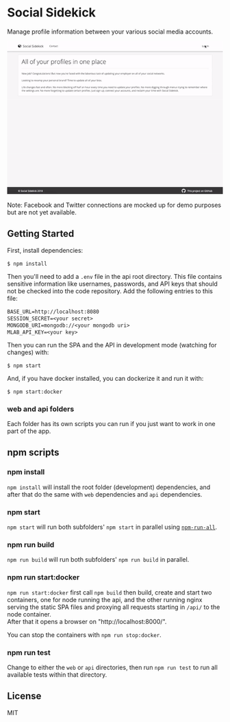 # Social Sidekick
Manage profile information between your various social media accounts.

![Connecting to GitHub demo](/screenshots/demo.gif "Connecting to GitHub")

Note: Facebook and Twitter connections are mocked up for demo purposes but are not yet available.

## Getting Started

First, install dependencies:
```
$ npm install
```

Then you'll need to add a `.env` file in the api root directory. This file contains sensitive information like usernames, passwords, and API keys that should not be checked into the code repository. Add the following entries to this file:

```
BASE_URL=http://localhost:8080
SESSION_SECRET=<your secret>
MONGODB_URI=mongodb://<your mongodb uri>
MLAB_API_KEY=<your key>
```

Then you can run the SPA and the API in development mode (watching for changes) with:
```
$ npm start
```

And, if you have docker installed, you can dockerize it and run it with:
```
$ npm start:docker
```

### web and api folders

Each folder has its own scripts you can run if you just want to work in one part of the app.

## npm scripts

### npm install
`npm install` will install the root folder (development) dependencies, and after that do the same with `web` dependencies and `api` dependencies.

### npm start
`npm start` will run both subfolders' `npm start` in parallel using [`npm-run-all`](https://github.com/mysticatea/npm-run-all).

### npm run build
`npm run build` will run both subfolders' `npm run build` in parallel.

### npm run start:docker
`npm run start:docker` first call `npm build` then build, create and start two containers, one for node running the api, and the other running nginx serving the static SPA files and proxying all requests starting in `/api/` to the node container.  
After that it opens a browser on "http://localhost:8000/".

You can stop the containers with `npm run stop:docker`.

### npm run test
Change to either the `web` or `api` directories, then run `npm run test` to run all available tests within that directory.

## License

MIT

